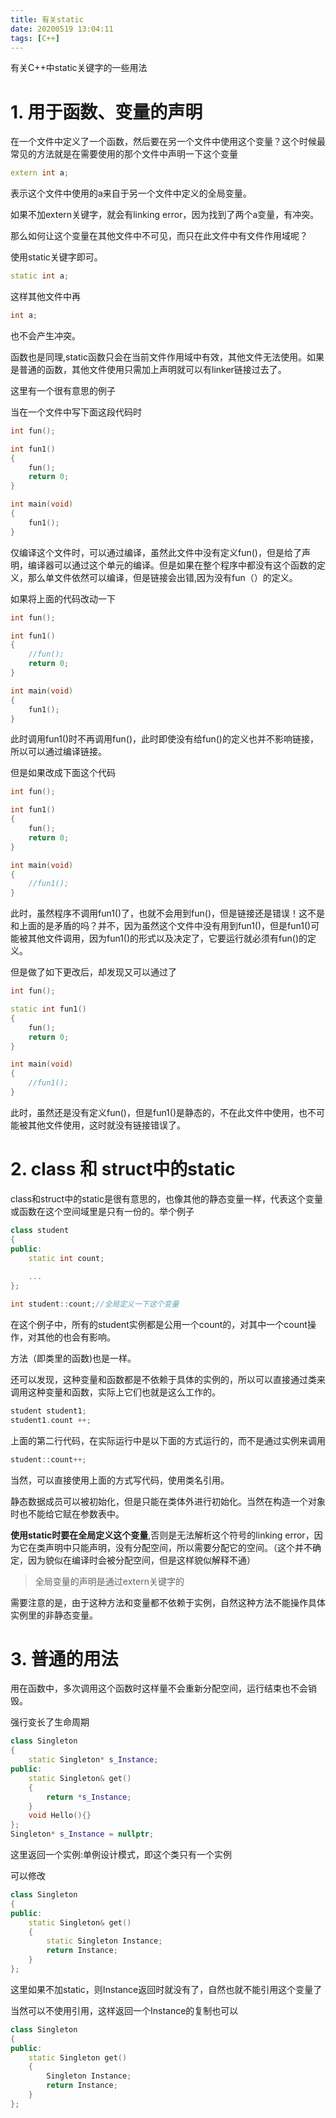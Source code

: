 ```yaml
---
title: 有关static
date: 20200519 13:04:11
tags: [C++]
---
```


有关C++中static关键字的一些用法

<!--more-->



# 1. 用于函数、变量的声明

在一个文件中定义了一个函数，然后要在另一个文件中使用这个变量？这个时候最常见的方法就是在需要使用的那个文件中声明一下这个变量

```c++
extern int a;
```

表示这个文件中使用的a来自于另一个文件中定义的全局变量。

如果不加extern关键字，就会有linking error，因为找到了两个a变量，有冲突。

那么如何让这个变量在其他文件中不可见，而只在此文件中有文件作用域呢？

使用static关键字即可。

```c++
static int a;
```

这样其他文件中再

```c++
int a;
```

也不会产生冲突。

函数也是同理,static函数只会在当前文件作用域中有效，其他文件无法使用。如果是普通的函数，其他文件使用只需加上声明就可以有linker链接过去了。

这里有一个很有意思的例子

当在一个文件中写下面这段代码时

```c++
int fun();

int fun1()
{
    fun();
    return 0;
}

int main(void)
{
    fun1();
}
```

仅编译这个文件时，可以通过编译，虽然此文件中没有定义fun()，但是给了声明，编译器可以通过这个单元的编译。但是如果在整个程序中都没有这个函数的定义，那么单文件依然可以编译，但是链接会出错,因为没有fun（）的定义。

如果将上面的代码改动一下

```c++
int fun();

int fun1()
{
    //fun();
    return 0;
}

int main(void)
{
    fun1();
}
```

此时调用fun1()时不再调用fun()，此时即使没有给fun()的定义也并不影响链接，所以可以通过编译链接。

但是如果改成下面这个代码

```c++
int fun();

int fun1()
{
    fun();
    return 0;
}

int main(void)
{
    //fun1();
}
```

此时，虽然程序不调用fun1()了，也就不会用到fun()，但是链接还是错误！这不是和上面的是矛盾的吗？并不，因为虽然这个文件中没有用到fun1()，但是fun1()可能被其他文件调用，因为fun1()的形式以及决定了，它要运行就必须有fun()的定义。

但是做了如下更改后，却发现又可以通过了

```c++
int fun();

static int fun1()
{
    fun();
    return 0;
}

int main(void)
{
    //fun1();
}
```

此时，虽然还是没有定义fun()，但是fun1()是静态的，不在此文件中使用，也不可能被其他文件使用，这时就没有链接错误了。

# 2. class 和 struct中的static

class和struct中的static是很有意思的，也像其他的静态变量一样，代表这个变量或函数在这个空间域里是只有一份的。举个例子

```c++
class student
{
public:
    static int count;
    
    ...
};

int student::count;//全局定义一下这个变量
```

在这个例子中，所有的student实例都是公用一个count的，对其中一个count操作，对其他的也会有影响。

方法（即类里的函数)也是一样。

还可以发现，这种变量和函数都是不依赖于具体的实例的，所以可以直接通过类来调用这种变量和函数，实际上它们也就是这么工作的。

```c++
student student1;
student1.count ++;
```

上面的第二行代码，在实际运行中是以下面的方式运行的，而不是通过实例来调用

```c++
student::count++;
```

当然，可以直接使用上面的方式写代码，使用类名引用。

静态数据成员可以被初始化，但是只能在类体外进行初始化。当然在构造一个对象时也不能给它赋在参数表中。

**使用static时要在全局定义这个变量**,否则是无法解析这个符号的linking error，因为它在类声明中只能声明，没有分配空间，所以需要分配它的空间。（这个并不确定，因为貌似在编译时会被分配空间，但是这样貌似解释不通）

> 全局变量的声明是通过extern关键字的

需要注意的是，由于这种方法和变量都不依赖于实例，自然这种方法不能操作具体实例里的非静态变量。



# 3. 普通的用法

用在函数中，多次调用这个函数时这样量不会重新分配空间，运行结束也不会销毁。

强行变长了生命周期

```c++
class Singleton
{
    static Singleton* s_Instance;
public:
	static Singleton& get()
    {
        return *s_Instance;
	}
    void Hello(){}
};
Singleton* s_Instance = nullptr;
```

这里返回一个实例:单例设计模式，即这个类只有一个实例

可以修改

```c++
class Singleton
{
public:
    static Singleton& get()
    {
        static Singleton Instance;
        return Instance;
    }
};
```

这里如果不加static，则Instance返回时就没有了，自然也就不能引用这个变量了

当然可以不使用引用，这样返回一个Instance的复制也可以

```c++
class Singleton
{
public:
    static Singleton get()
    {
        Singleton Instance;
        return Instance;
    }
};
```





